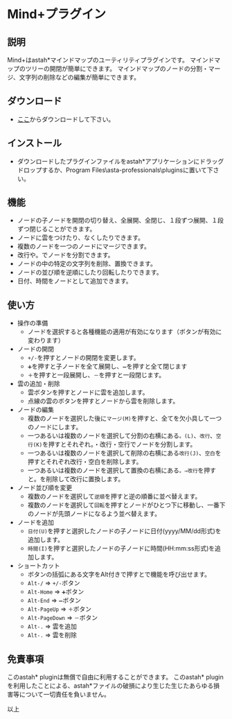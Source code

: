 # Mind+プラグイン

## 説明
Mind+はastah*マインドマップのユーティリティプラグインです。
マインドマップのツリーの開閉が簡単にできます。
マインドマップのノードの分割・マージ、文字列の削除などの編集が簡単にできます。

## ダウンロード
- [ここ](https://github.com/snytng/mindplus/releases/download/V0.1.1/mindplus-0.1.1.jar)からダウンロードして下さい。

## インストール
- ダウンロードしたプラグインファイルをastah*アプリケーションにドラッグドロップするか、Program Files\asta-professionals\pluginsに置いて下さい。

## 機能
- ノードの子ノードを開閉の切り替え、全展開、全閉じ、１段ずつ展開、１段ずつ閉じることができます。
- ノードに雲をつけたり、なくしたりできます。
- 複数のノードを一つのノードにマージできます。
- 改行や。でノードを分割できます。
- ノードの中の特定の文字列を削除、置換できます。
- ノードの並び順を逆順にしたり回転したりできます。
- 日付、時間をノードとして追加できます。

## 使い方
- 操作の準備
    - ノードを選択すると各種機能の適用が有効になります（ボタンが有効に変わります）
- ノードの開閉
    - `+/-`を押すとノードの開閉を変更します。
    - `➕`を押すと子ノードを全て展開し、`➖`を押すと全て閉じます
    - `＋`を押すと一段展開し、`－`を押すと一段閉じます。
- 雲の追加・削除
    - 雲ボタンを押すとノードに雲を追加します。
    - 点線の雲のボタンを押すとノードから雲を削除します。
- ノードの編集
    - 複数のノードを選択した後に`マージ(M)`を押すと、全てを欠小具して一つのノードにします。
    - 一つあるいは複数のノードを選択して分割の右横にある`。(L)`、`改行`、`空行(K)`を押すとそれぞれ。・改行・空行でノードを分割します。
    - 一つあるいは複数のノードを選択して削除の右横にある`改行(J)`、`空白`を押すとそれぞれ改行・空白を削除します。
    - 一つあるいは複数のノードを選択して置換の右横にある`。⇒改行`を押すと。を削除して改行に置換します。
- ノード並び順を変更
    - 複数のノードを選択して`逆順`を押すと逆の順番に並べ替えます。
    - 複数のノードを選択して`回転`を押すとノードがひとつ下に移動し、一番下のノードが先頭ノードになるよう並べ替えます。
- ノードを追加
    - `日付(U)`を押すと選択したノードの子ノードに日付(yyyy/MM/dd形式)を追加します。
    - `時間(I)`を押すと選択したノードの子ノードに時間(HH:mm:ss形式)を追加します。
- ショートカット
    - ボタンの括弧にある文字をAlt付きで押すとで機能を呼び出せます。
    - `Alt-/` ⇒ `+/-`ボタン
    - `Alt-Home` ⇒ `➕`ボタン
    - `Alt-End` ⇒ `➖`ボタン
    - `Alt-PageUp` ⇒ `＋`ボタン
    - `Alt-PageDown` ⇒ `－`ボタン
    - `Alt-.` ⇒ 雲を追加
    - `Alt-.` ⇒ 雲を削除

## 免責事項
このastah* pluginは無償で自由に利用することができます。
このastah* pluginを利用したことによる、astah*ファイルの破損により生じた生じたあらゆる損害等について一切責任を負いません。

以上

